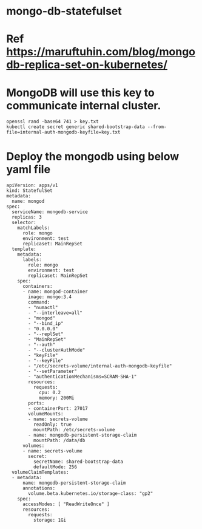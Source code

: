# mongo-db-statefulset
# Ref https://maruftuhin.com/blog/mongodb-replica-set-on-kubernetes/

# MongoDB will use this key to communicate internal cluster.
    openssl rand -base64 741 > key.txt
    kubectl create secret generic shared-bootstrap-data --from-file=internal-auth-mongodb-keyfile=key.txt

# Deploy the mongodb using below yaml file

    apiVersion: apps/v1
    kind: StatefulSet
    metadata:
      name: mongod
    spec:
      serviceName: mongodb-service
      replicas: 3
      selector:
        matchLabels:
          role: mongo
          environment: test
          replicaset: MainRepSet
      template:
        metadata:
          labels:
            role: mongo
            environment: test
            replicaset: MainRepSet
        spec:
          containers:
          - name: mongod-container
            image: mongo:3.4
            command:
            - "numactl"
            - "--interleave=all"
            - "mongod"
            - "--bind_ip"
            - "0.0.0.0"
            - "--replSet"
            - "MainRepSet"
            - "--auth"
            - "--clusterAuthMode"
            - "keyFile"
            - "--keyFile"
            - "/etc/secrets-volume/internal-auth-mongodb-keyfile"
            - "--setParameter"
            - "authenticationMechanisms=SCRAM-SHA-1"
            resources:
              requests:
                cpu: 0.2
                memory: 200Mi
            ports:
            - containerPort: 27017
            volumeMounts:
            - name: secrets-volume
              readOnly: true
              mountPath: /etc/secrets-volume
            - name: mongodb-persistent-storage-claim
              mountPath: /data/db
          volumes:
          - name: secrets-volume
            secret:
              secretName: shared-bootstrap-data
              defaultMode: 256
      volumeClaimTemplates:
      - metadata:
          name: mongodb-persistent-storage-claim
          annotations:
            volume.beta.kubernetes.io/storage-class: "gp2"
        spec:
          accessModes: [ "ReadWriteOnce" ]
          resources:
            requests:
              storage: 1Gi
